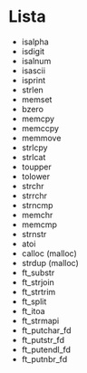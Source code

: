 # Lista
- isalpha
- isdigit 
- isalnum 
- isascii 
- isprint 
- strlen
- memset 
- bzero 
- memcpy 
- memccpy 
- memmove 
- strlcpy 
- strlcat 
- toupper 
- tolower 
- strchr 
- strrchr
- strncmp 
- memchr 
- memcmp
- strnstr 
- atoi
- calloc (malloc)
- strdup (malloc)
- ft_substr
- ft_strjoin
- ft_strtrim
- ft_split
- ft_itoa
- ft_strmapi
- ft_putchar_fd
- ft_putstr_fd
- ft_putendl_fd
- ft_putnbr_fd